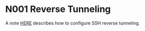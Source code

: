 # N001 Reverse Tunneling 

A note [HERE](https://go.s3d.club/todo) describes how to configure SSH reverse tunneling.

